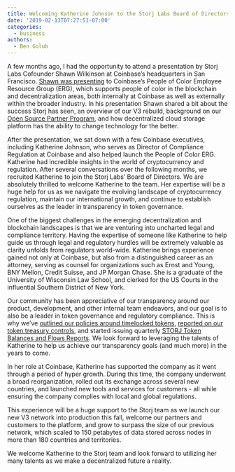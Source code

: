 ```yaml
---
title: Welcoming Katherine Johnson to the Storj Labs Board of Directors
date: '2019-02-13T07:27:51-07:00'
categories:
  - business
authors:
  - Ben Golub
---
```

A few months ago, I had the opportunity to attend a presentation by Storj Labs Cofounder Shawn Wilkinson at Coinbase’s headquarters in San Francisco. [Shawn was presenting](https://twitter.com/storjproject/status/1050524236517765121) to Coinbase’s People of Color Employee Resource Group (ERG), which supports people of color in the blockchain and decentralization areas, both internally at Coinbase as well as externally within the broader industry. In his presentation Shawn shared a bit about the success Storj has seen, an overview of our V3 rebuild, background on our [Open Source Partner Program](https://storj.io/blog/2018/08/enabling-economic-empowerment-for-open-source-companies-via-the-storj-network/), and how decentralized cloud storage platform has the ability to change technology for the better.

After the presentation, we sat down with a few Coinbase executives, including Katherine Johnson, who serves as Director of Compliance Regulation at Coinbase and also helped launch the People of Color ERG. Katherine had incredible insights in the world of cryptocurrency and regulation. After several conversations over the following months, we recruited Katherine to join the Storj Labs’ Board of Directors. We are absolutely thrilled to welcome Katherine to the team. Her expertise will be a huge help for us as we navigate the evolving landscape of cryptocurrency regulation, maintain our international growth, and continue to establish ourselves as the leader in transparency in token governance. 

One of the biggest challenges in the emerging decentralization and blockchain landscapes is that we are venturing into uncharted legal and compliance territory. Having the expertise of someone like Katherine to help guide us through legal and regulatory hurdles will be extremely valuable as clarity unfolds from regulators world-wide. Katherine brings experience gained not only at Coinbase, but also from a distinguished career as an attorney, serving as counsel for organizations such as Ernst and Young, BNY Mellon, Credit Suisse, and JP Morgan Chase. She is a graduate of the University of Wisconsin Law School, and clerked for the US Courts in the influential Southern District of New York.

Our community has been appreciative of our transparency around our product, development, and other internal team endeavors, and our goal is to also be a leader in token governance and regulatory compliance. This is why we’ve [outlined our policies around timelocked tokens](https://storj.io/blog/2018/12/using-timelocked-tokens-to-support-long-term-sustainability/), [reported on our token treasury controls](https://storj.io/blog/2018/12/a-look-at-token-treasury-controls-balances-and-cryptographic-key-management/), and started issuing quarterly [STORJ Token Balances and Flows Reports](https://storj.io/blog/2019/01/storj-token-balances-and-flows-report-jan.-16-2019/). We look forward to leveraging the talents of Katherine to help us achieve our transparency goals (and much more) in the years to come. 

In her role at Coinbase, Katherine has supported the company as it went through a period of hyper growth. During this time, the company underwent a broad reorganization, rolled out its exchange across several new countries, and launched new tools and services for customers - all while ensuring the company complies with local and global regulations. 

This experience will be a huge support to the Storj team as we launch our new V3 network into production this fall, welcome our partners and customers to the platform, and grow to surpass the size of our previous network, which scaled to 150 petabytes of data stored across nodes in more than 180 countries and territories.

We welcome Katherine to the Storj team and look forward to utilizing her many talents as we make a decentralized future a reality.
